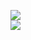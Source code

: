 [![](https://img.shields.io/badge/Made%20With-Github%20Spray-lightgrey.svg?style=for-the-badge&logo=github)](https://github.com/Annihil/github-spray#31969)  
[![](https://i.imgur.com/2DrTn0Z.gif)](https://github.com/Annihil/github-spray)